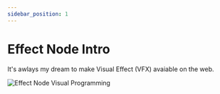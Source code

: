 ```yaml
---
sidebar_position: 1
---
```


# Effect Node Intro

It's awlays my dream to make Visual Effect (VFX) avaiable on the web.

![Effect Node Visual Programming](/visual-programming/demo.png)
